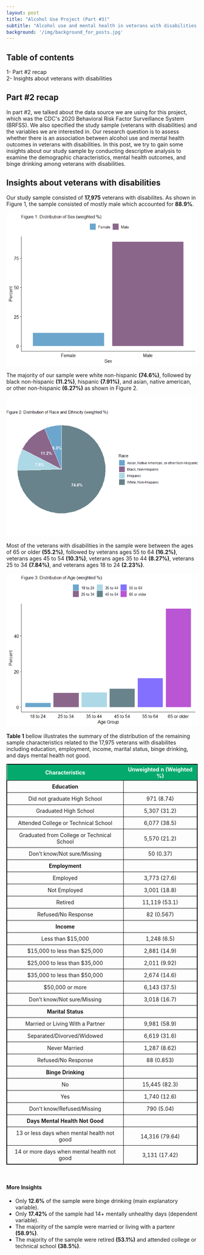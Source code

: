```yaml
---
layout: post
title: "Alcohol Use Project (Part #3)"
subtitle: "Alcohol use and mental health in veterans with disabilities insights"
background: '/img/background_for_posts.jpg'
---
```


## Table of contents 
1- Part #2 recap <br>
2- Insights about veterans with disabilities <br>


## Part #2 recap 
In part #2, we talked about the data source we are using for this project, which was the CDC's 2020 Behavioral Risk Factor Surveillance System (BRFSS). We also specified the study sample (veterans with disabilities) and the variables we are interested in. Our research question is to assess whether there is an association between alcohol use and mental health outcomes in veterans with disabilities. In this post, we try to gain some insights about our study sample by conducting descriptive analysis to examine the demographic characteristics, mental health outcomes, and binge drinking among veterans with disabilities. 



## Insights about veterans with disabilities
Our study sample consisted of  **17,975** veterans with disabilites. As shown in Figure 1, the sample consisted of mostly male which accounted for **88.9%**.  


![IMDb page](/img/Fig1_dist_sex.png)


The majority of our sample were white non-hispanic **(74.6%)**, followed by black non-hispanic **(11.2%)**, hispanic **(7.91%)**, and asian, native american, or other non-hispanic **(6.27%)** as shown in Figure 2. 


![IMDb page](/img/fig2_race.png)
 


Most of the veterans with disabilities in the sample were between the ages of 65 or older **(55.2%)**, followed by veterans ages 55 to 64 **(16.2%)**, veterans ages 45 to 54 **(10.3%)**, veterans ages 35 to 44 **(8.27%)**, veterans 25 to 34 **(7.84%)**, and veterans ages 18 to 24 **(2.23%)**. 


![IMDb page](/img/fig3_age_dist.png)


**Table 1** bellow illustrates the summary of the distribution of the remaining sample characteristics related to the 17,975 veterans with disabilites including education, employment, income, marital status, binge drinking, and days mental health not good.   


| Characteristics                               | Unweighted n (Weighted %) |
|                   :---:                       |           :---:           |
| **Education**                                 |                           |
| Did not graduate High School                  | 971 (8.74)                |
| Graduated High School                         | 5,307 (31.2)              |
| Attended College or Technical School          | 6,077 (38.5)              |
| Graduated from College or Technical School    | 5,570 (21.2)              |
| Don’t know/Not sure/Missing                   | 50 (0.37)                 |
| **Employment**                                |                           |
| Employed                                      | 3,773 (27.6)              |
| Not Employed                                  | 3,001 (18.8)              |
| Retired                                       | 11,119 (53.1)             |
| Refused/No Response                           | 82 (0.567)                |
| **Income**                                    |                           |
| Less than $15,000                             | 1,248 (6.5)               |
| $15,000 to less than $25,000                  | 2,881 (14.9)              |
| $25,000 to less than $35,000                  | 2,011 (9.92)              |
| $35,000 to less than $50,000                  | 2,674 (14.6)              |
| $50,000 or more                               | 6,143 (37.5)              |
| Don’t know/Not sure/Missing                   | 3,018 (16.7)              |
| **Marital Status**                            |                           |
| Married or Living With a Partner              | 9,981 (58.9)              |
| Separated/Divorved/Widowed                    | 6,619 (31.6)              |
| Never Married                                 | 1,287 (8.62)              |
| Refused/No Response                           | 88 (0.853)                |
| **Binge Drinking**                            |                           |
| No                                            | 15,445 (82.3)             |
| Yes                                           | 1,740 (12.6)              |
| Don’t know/Refused/Missing                    | 790 (5.04)                |
| **Days Mental Health Not Good**               |                           |
| 13 or less days when mental health not good   | 14,316 (79.64)            |
| 14 or more days when mental health not good   | 3,131 (17.42)             | 

<br> 

<style>
table {
  border: 1px solid black;
}

td {
  border: 1px solid #000;
  margin: 0;
  padding: 0.5em;
}

th {
  background-color: #04AA6D;
  color: white;
}

tr:hover {
    background-color: yellow;
}
</style>


#### More Insights ### 


- Only **12.6%** of the sample were binge drinking (main explanatory variable). 
- Only **17.42%** of the sample had 14+ mentally unhealthy days (dependent variable). 
- The majority of the sample were married or living with a partenr **(58.9%)**.
- The majority of the sample were retired **(53.1%)** and attended college or technical school **(38.5%)**. 





